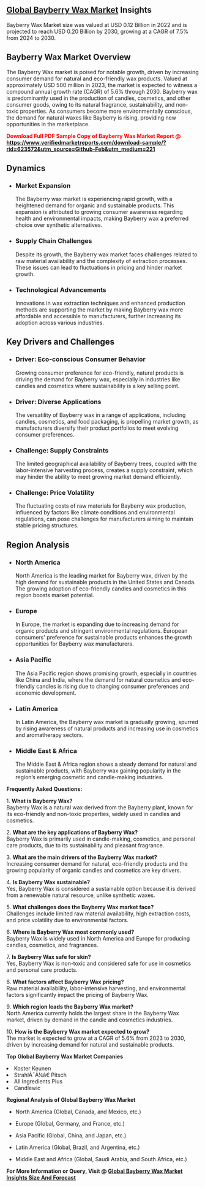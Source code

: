 <h2><a href="https://www.verifiedmarketreports.com/download-sample/?rid=623572&amp;utm_source=Github&amp;utm_medium=221" target="_blank">Global Bayberry Wax Market</a> Insights</h2><p>Bayberry Wax Market size was valued at USD 0.12 Billion in 2022 and is projected to reach USD 0.20 Billion by 2030, growing at a CAGR of 7.5% from 2024 to 2030.</p><p> <h2>Bayberry Wax Market Overview</h2> <p>The Bayberry Wax market is poised for notable growth, driven by increasing consumer demand for natural and eco-friendly wax products. Valued at approximately USD 500 million in 2023, the market is expected to witness a compound annual growth rate (CAGR) of 5.6% through 2030. Bayberry wax is predominantly used in the production of candles, cosmetics, and other consumer goods, owing to its natural fragrance, sustainability, and non-toxic properties. As consumers become more environmentally conscious, the demand for natural waxes like Bayberry is rising, providing new opportunities in the marketplace.</p> <p><strong><p><span class=""><span style="color: #ff0000;"><strong>Download Full PDF Sample Copy of Bayberry Wax Market Report</strong> @ </span><a href="https://www.verifiedmarketreports.com/download-sample/?rid=623572&amp;utm_source=Github-Feb&amp;utm_medium=221" target="_blank">https://www.verifiedmarketreports.com/download-sample/?rid=623572&amp;utm_source=Github-Feb&amp;utm_medium=221</a></span></p></strong></p> <h2>Dynamics</h2> <ul> <li><h3>Market Expansion</h3> The Bayberry wax market is experiencing rapid growth, with a heightened demand for organic and sustainable products. This expansion is attributed to growing consumer awareness regarding health and environmental impacts, making Bayberry wax a preferred choice over synthetic alternatives. </li> <li><h3>Supply Chain Challenges</h3> Despite its growth, the Bayberry wax market faces challenges related to raw material availability and the complexity of extraction processes. These issues can lead to fluctuations in pricing and hinder market growth. </li> <li><h3>Technological Advancements</h3> Innovations in wax extraction techniques and enhanced production methods are supporting the market by making Bayberry wax more affordable and accessible to manufacturers, further increasing its adoption across various industries. </li> </ul> <h2>Key Drivers and Challenges</h2> <ul> <li><h3>Driver: Eco-conscious Consumer Behavior</h3> Growing consumer preference for eco-friendly, natural products is driving the demand for Bayberry wax, especially in industries like candles and cosmetics where sustainability is a key selling point. </li> <li><h3>Driver: Diverse Applications</h3> The versatility of Bayberry wax in a range of applications, including candles, cosmetics, and food packaging, is propelling market growth, as manufacturers diversify their product portfolios to meet evolving consumer preferences. </li> <li><h3>Challenge: Supply Constraints</h3> The limited geographical availability of Bayberry trees, coupled with the labor-intensive harvesting process, creates a supply constraint, which may hinder the ability to meet growing market demand efficiently. </li> <li><h3>Challenge: Price Volatility</h3> The fluctuating costs of raw materials for Bayberry wax production, influenced by factors like climate conditions and environmental regulations, can pose challenges for manufacturers aiming to maintain stable pricing structures. </li> </ul> <h2>Region Analysis</h2> <ul> <li><h3>North America</h3> North America is the leading market for Bayberry wax, driven by the high demand for sustainable products in the United States and Canada. The growing adoption of eco-friendly candles and cosmetics in this region boosts market potential. </li> <li><h3>Europe</h3> In Europe, the market is expanding due to increasing demand for organic products and stringent environmental regulations. European consumers' preference for sustainable products enhances the growth opportunities for Bayberry wax manufacturers. </li> <li><h3>Asia Pacific</h3> The Asia Pacific region shows promising growth, especially in countries like China and India, where the demand for natural cosmetics and eco-friendly candles is rising due to changing consumer preferences and economic development. </li> <li><h3>Latin America</h3> In Latin America, the Bayberry wax market is gradually growing, spurred by rising awareness of natural products and increasing use in cosmetics and aromatherapy sectors. </li> <li><h3>Middle East & Africa</h3> The Middle East & Africa region shows a steady demand for natural and sustainable products, with Bayberry wax gaining popularity in the region’s emerging cosmetic and candle-making industries. </li> </ul> <p><strong>Frequently Asked Questions:</strong></p> <p>1. <strong>What is Bayberry Wax?</strong><br>Bayberry Wax is a natural wax derived from the Bayberry plant, known for its eco-friendly and non-toxic properties, widely used in candles and cosmetics.</p> <p>2. <strong>What are the key applications of Bayberry Wax?</strong><br>Bayberry Wax is primarily used in candle-making, cosmetics, and personal care products, due to its sustainability and pleasant fragrance.</p> <p>3. <strong>What are the main drivers of the Bayberry Wax market?</strong><br>Increasing consumer demand for natural, eco-friendly products and the growing popularity of organic candles and cosmetics are key drivers.</p> <p>4. <strong>Is Bayberry Wax sustainable?</strong><br>Yes, Bayberry Wax is considered a sustainable option because it is derived from a renewable natural resource, unlike synthetic waxes.</p> <p>5. <strong>What challenges does the Bayberry Wax market face?</strong><br>Challenges include limited raw material availability, high extraction costs, and price volatility due to environmental factors.</p> <p>6. <strong>Where is Bayberry Wax most commonly used?</strong><br>Bayberry Wax is widely used in North America and Europe for producing candles, cosmetics, and fragrances.</p> <p>7. <strong>Is Bayberry Wax safe for skin?</strong><br>Yes, Bayberry Wax is non-toxic and considered safe for use in cosmetics and personal care products.</p> <p>8. <strong>What factors affect Bayberry Wax pricing?</strong><br>Raw material availability, labor-intensive harvesting, and environmental factors significantly impact the pricing of Bayberry Wax.</p> <p>9. <strong>Which region leads the Bayberry Wax market?</strong><br>North America currently holds the largest share in the Bayberry Wax market, driven by demand in the candle and cosmetics industries.</p> <p>10. <strong>How is the Bayberry Wax market expected to grow?</strong><br>The market is expected to grow at a CAGR of 5.6% from 2023 to 2030, driven by increasing demand for natural and sustainable products.</p> </p><p><strong>Top Global Bayberry Wax Market Companies</strong></p><div data-test-id=""><p><li>Koster Keunen</li><li> StrahlÃ¯Â¼â€ Pitsch</li><li> All Ingredients Plus</li><li> Candlewic</li></p><div><strong>Regional Analysis of&nbsp;Global Bayberry Wax Market</strong></div><ul><li dir="ltr"><p dir="ltr">North America&nbsp;(Global, Canada, and Mexico, etc.)</p></li><li dir="ltr"><p dir="ltr">Europe (Global, Germany, and France, etc.)</p></li><li dir="ltr"><p dir="ltr">Asia Pacific&nbsp;(Global, China, and Japan, etc.)</p></li><li dir="ltr"><p dir="ltr">Latin America&nbsp;(Global, Brazil, and Argentina, etc.)</p></li><li dir="ltr">Middle East and Africa&nbsp;(Global, Saudi Arabia, and South Africa, etc.)</li></ul><p><strong>For More Information or Query, Visit @&nbsp;</strong><strong><a href="https://www.verifiedmarketreports.com/product/bayberry-wax-market/?utm_source=Github&amp;utm_medium=221" target="_blank">Global Bayberry Wax Market Insights Size And Forecast</a></strong></p></div>
